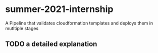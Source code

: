 # summer-2021-internship
A Pipeline that validates cloudformation templates and deploys them in mutltiple stages

## TODO a detailed explanation
